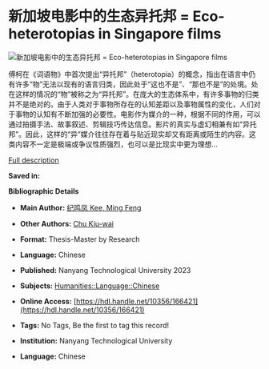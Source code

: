 # 新加坡电影中的生态异托邦 = Eco-heterotopias in Singapore films

![新加坡电影中的生态异托邦 = Eco-heterotopias in Singapore films](/Find/Cover/Show?author=%E7%BA%AA%E9%B8%A3%E5%87%A4+Kee%2C+Ming+Feng&callnumber=&size=medium&title=%E6%96%B0%E5%8A%A0%E5%9D%A1%E7%94%B5%E5%BD%B1%E4%B8%AD%E7%9A%84%E7%94%9F%E6%80%81%E5%BC%82%E6%89%98%E9%82%A6+%3D+Eco-heterotopias+in+Singapore+films&recordid=sg-ntu-dr.10356-166421&source=Solr)

傅柯在《词语物》中首次提出“异托邦”（heterotopia）的概念，指出在语言中仍有许多“物”无法以现有的语言归类，因此处于“这也不是”、“那也不是”的处境。处在这样的情况的“物”被称之为“异托邦”。在庞大的生态体系中，有许多事物的归类并不是绝对的。由于人类对于事物所存在的认知差距以及事物属性的变化，人们对于事物的认知有不断加强的必要性。电影作为媒介的一种，根据不同的作用，可以通过拍摄手法、故事叙述、剪辑技巧传达信息。影片的真实与虚幻相兼有如“异托邦”。因此，这样的“异”媒介往往存在着与贴近现实却又有距离或陌生的内容。这类内容不一定是极端或争议性质强烈，也可以是比现实中更为理想...

[Full description](https://hdl.handle.net/10356/166421)

**Saved in:**

**Bibliographic Details**

- **Main Author:** [纪鸣凤 Kee, Ming Feng](  /Find/Author/Home?author=%E7%BA%AA%E9%B8%A3%E5%87%A4+Kee%2C+Ming+Feng)
  
- **Other Authors:** [Chu Kiu-wai](  /Find/Author/Home?author=Chu+Kiu-wai)

- **Format:** Thesis-Master by Research

- **Language:** Chinese

- **Published:** Nanyang Technological University 2023

- **Subjects:** [Humanities::Language::Chinese](/Find/Search/Results?lookfor=%22Humanities%3A%3ALanguage%3A%3AChinese%22&type=Subject)

- **Online Access:** [https://hdl.handle.net/10356/166421](https://hdl.handle.net/10356/166421)

- **Tags:** No Tags, Be the first to tag this record!

- **Institution:** Nanyang Technological University

- **Language:** Chinese
<!-- tcd_original_link http://aunilo.uum.edu.my/Find/Record/sg-ntu-dr.10356-166421 -->

